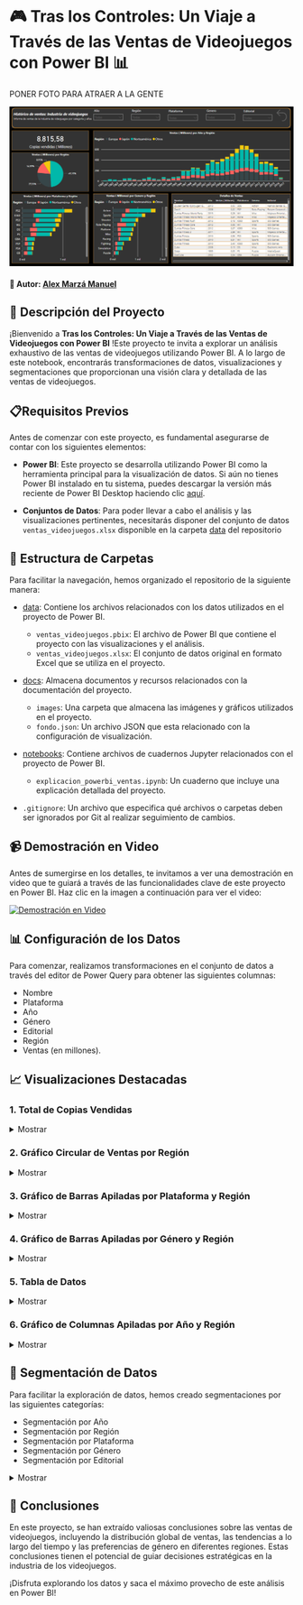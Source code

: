 # 🎮  Tras los Controles: Un Viaje a Través de las Ventas de Videojuegos con Power BI 📊


PONER FOTO PARA ATRAER A LA GENTE


![Ventas de Videojuegos en Power BI](./docs/images/ventas_videojuegos.png)

#### 👤 Autor: [Alex Marzá Manuel](https://github.com/AlexCapis)

## 📝 Descripción del Proyecto

¡Bienvenido a **Tras los Controles: Un Viaje a Través de las Ventas de Videojuegos con Power BI** !Este proyecto te invita a explorar un análisis exhaustivo de las ventas de videojuegos utilizando Power BI. A lo largo de este notebook, encontrarás transformaciones de datos, visualizaciones y segmentaciones que proporcionan una visión clara y detallada de las ventas de videojuegos.



## 📋Requisitos Previos


Antes de comenzar con este proyecto, es fundamental asegurarse de contar con los siguientes elementos:

- **Power BI**: Este proyecto se desarrolla utilizando Power BI como la herramienta principal para la visualización de datos. Si aún no tienes Power BI instalado en tu sistema, puedes descargar la versión más reciente de Power BI Desktop haciendo clic [aquí](https://powerbi.microsoft.com/es-es/desktop/).

- **Conjuntos de Datos**: Para poder llevar a cabo el análisis y las visualizaciones pertinentes, necesitarás disponer del conjunto de datos `ventas_videojuegos.xlsx` disponible en la carpeta [data](https://github.com/AlexCapis/Ventas-PowerBI/tree/main/data) del repositorio


## 📂 Estructura de Carpetas

Para facilitar la navegación, hemos organizado el repositorio de la siguiente manera:

- [data](https://github.com/AlexCapis/Ventas-PowerBI/tree/main/data): Contiene los archivos relacionados con los datos utilizados en el proyecto de Power BI.

    - `ventas_videojuegos.pbix`: El archivo de Power BI que contiene el proyecto con las visualizaciones y el análisis.
    - `ventas_videojuegos.xlsx`: El conjunto de datos original en formato Excel que se utiliza en el proyecto.

- [docs](https://github.com/AlexCapis/Ventas-PowerBI/tree/main/docs): Almacena documentos y recursos relacionados con la documentación del proyecto.

    - `images`: Una carpeta que almacena las imágenes y gráficos utilizados en el proyecto.
    - `fondo.json`: Un archivo JSON que esta relacionado con la configuración de visualización.

- [notebooks](https://github.com/AlexCapis/Ventas-PowerBI/tree/main/notebooks): Contiene archivos de cuadernos Jupyter relacionados con el proyecto de Power BI.

    - `explicacion_powerbi_ventas.ipynb`: Un cuaderno que incluye una explicación detallada del proyecto.

- `.gitignore`: Un archivo que especifica qué archivos o carpetas deben ser ignorados por Git al realizar seguimiento de cambios.

## 📹 Demostración en Video

Antes de sumergirse en los detalles, te invitamos a ver una demostración en video que te guiará a través de las funcionalidades clave de este proyecto en Power BI. Haz clic en la imagen a continuación para ver el video:

[![Demostración en Video](../docs/images/video_thumbnail.png)](https://www.youtube.com/watch?v=TU_VIDEO_ID)

## 📊 Configuración de los Datos

Para comenzar, realizamos transformaciones en el conjunto de datos a través del editor de Power Query para obtener las siguientes columnas:

- Nombre
- Plataforma
- Año
- Género
- Editorial
- Región
- Ventas (en millones).

## 📈 Visualizaciones Destacadas

### 1. Total de Copias Vendidas

<details>
<summary>Mostrar</summary>
<img src="./docs/images/cantidad_copias_millones.png " alt="drawing" width="500"/>
</details>

### 2. Gráfico Circular de Ventas por Región

<details>
<summary>Mostrar</summary>
<img src="./docs/images/grafico_circular.png " alt="drawing" width="500"/>
</details>


### 3. Gráfico de Barras Apiladas por Plataforma y Región

<details>
<summary>Mostrar</summary>
<img src="./docs/images/plataforma_por_region.png " alt="drawing" width="500"/>
</details>


### 4. Gráfico de Barras Apiladas por Género y Región

<details>
<summary>Mostrar</summary>
<img src="./docs/images/genero_por_region.png" alt="drawing" width="500"/>
</details>


### 5. Tabla de Datos

<details>
<summary>Mostrar</summary>
<img src="./docs/images/tabla_ventas_videojuegos.png" alt="drawing" width="500"/>
</details>

### 6. Gráfico de Columnas Apiladas por Año y Región

<details>
<summary>Mostrar</summary>
<img src="./docs/images/ventas_por_ano_region.png" alt="drawing" width="500"/>
</details>

## 🎯 Segmentación de Datos

Para facilitar la exploración de datos, hemos creado segmentaciones por las siguientes categorías:

- Segmentación por Año
- Segmentación por Región
- Segmentación por Plataforma
- Segmentación por Género
- Segmentación por Editorial

<details>
<summary>Mostrar</summary>
<img src="./docs/images/segmentaciones.png" alt="drawing" width="500"/>
</details>


## 📢 Conclusiones

En este proyecto, se han extraído valiosas conclusiones sobre las ventas de videojuegos, incluyendo la distribución global de ventas, las tendencias a lo largo del tiempo y las preferencias de género en diferentes regiones. Estas conclusiones tienen el potencial de guiar decisiones estratégicas en la industria de los videojuegos.

¡Disfruta explorando los datos y saca el máximo provecho de este análisis en Power BI!


